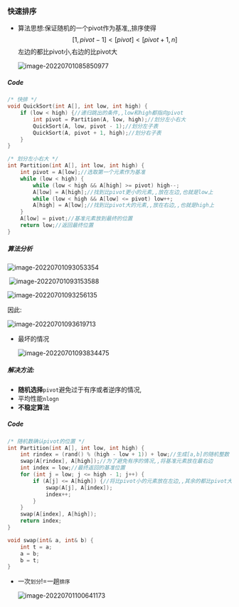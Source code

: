 ### 快速排序

- 算法思想:保证随机的一个pivot作为基准,,排序使得
  $$
  [1,pivot-1]<[pivot]<[pivot+1,n]
  $$
  左边的都比pivot小,右边的比pivot大

  ![image-20220701085850977](https://cdn.jsdelivr.net/gh/DZX-hhh/Pictures/images/image-20220701085850977.png)

##### Code

```c++
/* 快排 */
void QuickSort(int A[], int low, int high) {
	if (low < high) {//递归跳出的条件,,low和high都指向pivot
		int pivot = Partition(A, low, high);//划分左小右大
		QuickSort(A, low, pivot - 1);//划分左子表
		QuickSort(A, pivot + 1, high);//划分右子表
	}
}

/* 划分左小右大 */
int Partition(int A[], int low, int high) {
	int pivot = A[low];//选取第一个元素作为基准
	while (low < high) {
		while (low < high && A[high] >= pivot) high--;
		A[low] = A[high];//找到比pivot更小的元素,,放在左边,也就是low上
		while (low < high && A[low] <= pivot) low++;
		A[high] = A[low];//找到比pivot大的元素,,放在右边,,也就是high上
	}
	A[low] = pivot;//基准元素放到最终的位置
	return low;//返回最终位置
}
```

##### 算法分析

![image-20220701093053354](https://cdn.jsdelivr.net/gh/DZX-hhh/Pictures/images/image-20220701093053354.png)

​		![image-20220701093153588](https://cdn.jsdelivr.net/gh/DZX-hhh/Pictures/images/image-20220701093153588.png)

![image-20220701093256135](https://cdn.jsdelivr.net/gh/DZX-hhh/Pictures/images/image-20220701093256135.png)



因此:

![image-20220701093619713](https://cdn.jsdelivr.net/gh/DZX-hhh/Pictures/images/image-20220701093619713.png)

- 最坏的情况

  ![image-20220701093834475](https://cdn.jsdelivr.net/gh/DZX-hhh/Pictures/images/image-20220701093834475.png)

##### 解决方法:

- **随机选择**`pivot`避免过于有序或者逆序的情况,
- 平均性能`nlogn`
- **不稳定算法**

##### Code

```cpp
/* 随机数确认pivot的位置 */
int Partition(int A[], int low, int high) {
	int rindex = (rand() % (high - low + 1)) + low;//生成[a,b]的随机整数
	swap(A[rindex], A[high]);//为了避免有序的情况,,将基准元素放在最右边
	int index = low;//最终返回的基准位置
	for (int j = low; j <= high - 1; j++) {
		if (A[j] <= A[high]) {//将比pivot小的元素放在左边,,其余的都比pivot大
			swap(A[j], A[index]);
			index++;
		}
	}
	swap(A[index], A[high]);
	return index;
}

void swap(int& a, int& b) {
	int t = a;
	a = b;
	b = t;
}
```

- 一次`划分`!=一趟`排序`

  ![image-20220701100641173](https://cdn.jsdelivr.net/gh/DZX-hhh/Pictures/images/image-20220701100641173.png)